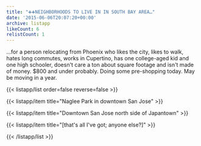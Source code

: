 ```yaml
---
title: "➕➕NEIGHBORHOODS TO LIVE IN IN SOUTH BAY AREA…"
date: '2015-06-06T20:07:20+00:00'
archive: listapp
likeCount: 6
relistCount: 1
---
```


…for a person relocating from Phoenix who likes the city, likes to walk, hates long commutes, works in Cupertino, has one college-aged kid and one high schooler, doesn't care a ton about square footage and isn't made of money. $800 and under probably. Doing some pre-shopping today. May be moving in a year.

<!--more-->

{{< listapp/list order=false reverse=false >}}

   {{< listapp/item title="Naglee Park in downtown San Jose" >}}

   {{< listapp/item title="Downtown San Jose north side of Japantown" >}}

   {{< listapp/item title="[that's all I've got; anyone else?]" >}}

{{< /listapp/list >}}

